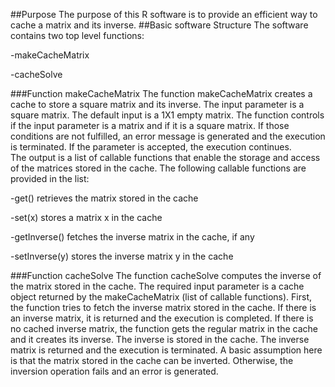 ##Purpose
The purpose of this R software is to provide an efficient way to cache a matrix and its inverse.
##Basic software Structure
The software contains two top level functions:
 
-makeCacheMatrix

-cacheSolve

###Function makeCacheMatrix
The function makeCacheMatrix creates a cache to store a square matrix and its inverse. 
The input parameter is a square matrix. The default input is a 1X1 empty  matrix.
The function controls if the input parameter is a matrix and if it is a square matrix. 
If those conditions are not fulfilled, an error message is generated and the execution is terminated. 
If the parameter is accepted, the execution continues.   
The output is a list of callable functions that enable the storage and access of the matrices stored in the cache.
The following callable functions are provided in the list:

-get() retrieves the matrix stored in the cache
 
-set(x) stores a matrix x in the cache

-getInverse() fetches the inverse matrix in the cache, if any

-setInverse(y) stores the inverse matrix y in the cache
 
###Function cacheSolve
The function cacheSolve computes the inverse of the matrix stored in the cache. 
The required input parameter is a cache object returned by the makeCacheMatrix (list of callable functions).
First, the function tries to fetch the inverse matrix stored in the cache. 
If there is an inverse matrix, it is returned and the execution is completed.
If there is no cached inverse matrix, the function gets the regular matrix in the cache
and it creates its inverse. The inverse is stored in the cache.
The inverse matrix is returned and the execution is terminated.
A basic assumption here is that the matrix stored in the cache can be inverted. 
Otherwise, the inversion operation fails and an error is generated.    
  